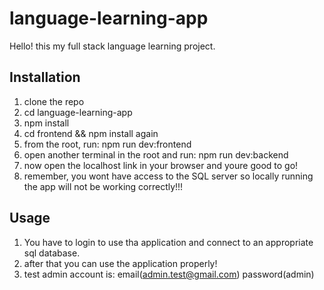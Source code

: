 # language-learning-app

Hello! this my full stack language learning project.

## Installation

1. clone the repo
2. cd language-learning-app
3. npm install
4. cd frontend && npm install again
5. from the root, run: npm run dev:frontend
6. open another terminal in the root and run: npm run dev:backend
7. now open the localhost link in your browser and youre good to go!
8. remember, you wont have access to the SQL server so locally running the app will not be working correctly!!!

## Usage

1. You have to login to use tha application and connect to an appropriate sql database.
2. after that you can use the application properly!
3. test admin account is: email(admin.test@gmail.com) password(admin)
